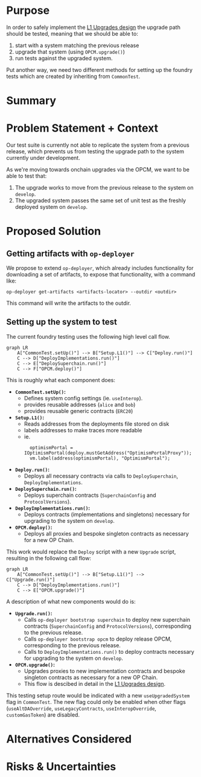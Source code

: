 # Purpose

In order to safely implement the [L1 Upgrades design](../protocol/l1-upgrades.md)
the upgrade path should be tested, meaning that we should be able to:

1. start with a system matching the previous release
2. upgrade that system (using `OPCM.upgrade()`)
3. run tests against the upgraded system.

Put another way, we need two different methods for setting up the foundry tests which are
created by inheriting from `CommonTest`.

# Summary

<!-- Most (if not all) documents should have a summary.
While the length will likely be proportional to the length of the full document,
the summary should be as succinct as possible. -->

# Problem Statement + Context

Our test suite is currently not able to replicate the system from a previous release, which
prevents us from testing the upgrade path to the system currently under development.

As we're moving towards onchain upgrades via the OPCM, we want to be able to test that:

1. The upgrade works to move from the previous release to the system on `develop`.
2. The upgraded system passes the same set of unit test as the freshly deployed system on `develop`.

# Proposed Solution

## Getting artifacts with `op-deployer`

We propose to extend `op-deployer`, which already includes functionality for downloading a set of artifacts, to expose that functionality, with a command like:

```
op-deployer get-artifacts <artifacts-locator> --outdir <outdir>
```

This command will write the artifacts to the outdir.

## Setting up the system to test

The current foundry testing uses the following high level call flow.

```mermaid
graph LR
    A["CommonTest.setUp()"] --> B["Setup.L1()"] --> C["Deploy.run()"]
    C --> D["DeployImplementations.run()"]
    C --> E["DeploySuperchain.run()"]
    C --> F["OPCM.deploy()"]
```

This is roughly what each component does:

- **`CommonTest.setUp()`:**
  - Defines system config settings (ie. `useInterop`).
  - provides reusable addresses (`alice` and `bob`)
  - provides reusable generic contracts (`ERC20`)
- **`Setup.L1()`:**
  - Reads addresses from the deployments file stored on disk
  - labels addresses to make traces more readable
  - ie.
    ```solidity
      optimismPortal = IOptimismPortal(deploy.mustGetAddress("OptimismPortalProxy"));
      vm.label(address(optimismPortal), "OptimismPortal");
    ```
- **`Deploy.run()`:**
  - Deploys all necessary contracts via calls to `DeploySuperchain`, `DeployImplementations`.
- **`DeploySuperchain.run()`:**
  - Deploys superchain contracts (`SuperchainConfig` and `ProtocolVersions`).
- **`DeployImplementations.run()`:**
  - Deploys contracts (implementations and singletons) necessary for upgrading to the system on
    `develop`.
- **`OPCM.deploy()`:**
  - Deploys all proxies and bespoke singleton contracts as necessary for a new OP Chain.

This work would replace the `Deploy` script with a new `Upgrade` script, resulting in the following
call flow:

```mermaid
graph LR
    A["CommonTest.setUp()"] --> B["Setup.L1()"] -->  C["Upgrade.run()"]
    C --> D["DeployImplementations.run()"]
    C --> E["OPCM.upgrade()"]
```

A description of what new components would do is:

- **`Upgrade.run()`:**
  - Calls `op-deployer bootstrap superchain` to deploy new superchain contracts (`SuperchainConfig`
    and `ProtocolVersions`), corresponding to the previous release.
  - Calls `op-deployer bootstrap opcm` to deploy release OPCM, corresponding to the previous release.
  - Calls to `DeployImplementations.run()` to deploy contracts necessary for upgrading to the system on `develop`.
- **`OPCM.upgrade()`:**
  - Upgrades proxies to new implementation contracts and bespoke singleton contracts as necessary for a new OP Chain.
  - This flow is descibed in detail in the [L1 Upgrades design](../protocol/l1-upgrades.md#release-process).

This testing setup route would be indicated with a new `useUpgradedSystem` flag in `CommonTest`. The
new flag could only be enabled when other flags (`useAltDAOverride`, `useLegacyContracts`,
`useInteropOverride`, `customGasToken`) are disabled.

# Alternatives Considered

<!-- List out a short summary of each possible solution that was considered.
Comparing the effort of each solution -->

# Risks & Uncertainties

<!-- An overview of what could go wrong.
Also any open questions that need more work to resolve. -->
